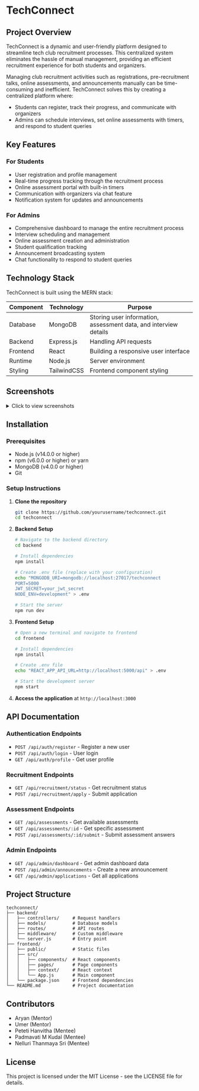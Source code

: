 # TechConnect

## Project Overview
TechConnect is a dynamic and user-friendly platform designed to streamline tech club recruitment processes. This centralized system eliminates the hassle of manual management, providing an efficient recruitment experience for both students and organizers.

Managing club recruitment activities such as registrations, pre-recruitment talks, online assessments, and announcements manually can be time-consuming and inefficient. TechConnect solves this by creating a centralized platform where:

- Students can register, track their progress, and communicate with organizers
- Admins can schedule interviews, set online assessments with timers, and respond to student queries

## Key Features

### For Students
- User registration and profile management
- Real-time progress tracking through the recruitment process
- Online assessment portal with built-in timers
- Communication with organizers via chat feature
- Notification system for updates and announcements

### For Admins
- Comprehensive dashboard to manage the entire recruitment process
- Interview scheduling and management
- Online assessment creation and administration
- Student qualification tracking
- Announcement broadcasting system
- Chat functionality to respond to student queries

## Technology Stack

TechConnect is built using the MERN stack:

| Component | Technology | Purpose |
|-----------|------------|---------|
| Database | MongoDB | Storing user information, assessment data, and interview details |
| Backend | Express.js | Handling API requests |
| Frontend | React | Building a responsive user interface |
| Runtime | Node.js | Server environment |
| Styling | TailwindCSS | Frontend component styling |

## Screenshots

<details>
  <summary>Click to view screenshots</summary>
  
  ### Home Page
  ![Home Page](path/to/homepage-screenshot.png)
  
  ### Admin Dashboard
  ![Admin Dashboard](path/to/admin-dashboard-screenshot.png)
  
  ### Student Portal
  ![Student Portal](path/to/student-portal-screenshot.png)
</details>

## Installation

### Prerequisites
- Node.js (v14.0.0 or higher)
- npm (v6.0.0 or higher) or yarn
- MongoDB (v4.0.0 or higher)
- Git

### Setup Instructions

1. **Clone the repository**
   ```bash
   git clone https://github.com/yourusername/techconnect.git
   cd techconnect
   ```

2. **Backend Setup**
   ```bash
   # Navigate to the backend directory
   cd backend

   # Install dependencies
   npm install

   # Create .env file (replace with your configuration)
   echo "MONGODB_URI=mongodb://localhost:27017/techconnect
   PORT=5000
   JWT_SECRET=your_jwt_secret
   NODE_ENV=development" > .env

   # Start the server
   npm run dev
   ```

3. **Frontend Setup**
   ```bash
   # Open a new terminal and navigate to frontend
   cd frontend

   # Install dependencies
   npm install

   # Create .env file
   echo "REACT_APP_API_URL=http://localhost:5000/api" > .env

   # Start the development server
   npm start
   ```

4. **Access the application** at `http://localhost:3000`

## API Documentation

### Authentication Endpoints
- `POST /api/auth/register` - Register a new user
- `POST /api/auth/login` - User login
- `GET /api/auth/profile` - Get user profile

### Recruitment Endpoints
- `GET /api/recruitment/status` - Get recruitment status
- `POST /api/recruitment/apply` - Submit application

### Assessment Endpoints
- `GET /api/assessments` - Get available assessments
- `GET /api/assessments/:id` - Get specific assessment
- `POST /api/assessments/:id/submit` - Submit assessment answers

### Admin Endpoints
- `GET /api/admin/dashboard` - Get admin dashboard data
- `POST /api/admin/announcements` - Create a new announcement
- `GET /api/admin/applications` - Get all applications

## Project Structure
```
techconnect/
├── backend/
│   ├── controllers/     # Request handlers
│   ├── models/          # Database models
│   ├── routes/          # API routes
│   ├── middleware/      # Custom middleware
│   └── server.js        # Entry point
├── frontend/
│   ├── public/          # Static files
│   ├── src/
│   │   ├── components/  # React components
│   │   ├── pages/       # Page components
│   │   ├── context/     # React context
│   │   └── App.js       # Main component
│   └── package.json     # Frontend dependencies
└── README.md            # Project documentation
```

## Contributors
- Aryan (Mentor)
- Umer (Mentor)
- Peteti Hanvitha (Mentee)
- Padmavati M Kudal (Mentee)
- Nelluri Thanmaya Sri (Mentee)

## License
This project is licensed under the MIT License - see the LICENSE file for details.
